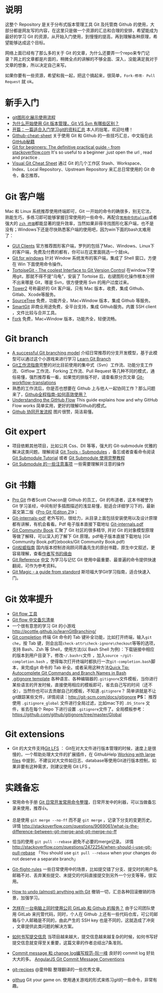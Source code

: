# 说明
这整个 Repository 是关于分布式版本管理工具 Git 及托管商 Github 的使用，大部分都是网友写的内容，在这里只是做一个资源的汇总和合理的安排，希望能成为最好的学习 Git 的资源，从开始入门使用，到慢慢的提高，再到理解各种原理，希望能够达成这个目标。

网络上面已经有了那么多的关于 Git 的文章，为什么还要弄一个repo来专门记录？网上的文章都是片面的，稍微全点的讲解的不够全面、深入，没能满足我对于文章的想象，所以决定自己来写。

如果你要有一些资源，希望和我一起，把这个搞起来，很简单，`Fork-修改- Pull Request` 就 ok。

# 新手入门
- [git图形化展示使用流程](https://www.bootcss.com/p/git-guide/)
- [为什么开始使用 Git 版本管理，Git VS Svn 有哪些区别？](https://github.com/xirong/my-git/blob/master/why-git.md)
- [开篇：一篇适合入门学习git的资料汇总](https://github.com/xirong/my-git/blob/master/ixirong.com.md) 本人的拙笔，欢迎吐槽！
- [Github-cheat-sheet](https://github.com/tiimgreen/github-cheat-sheet) 关于使用 Git 和 Github 的一些技巧汇总，中文版在此[GitHub秘籍](https://github.com/tiimgreen/github-cheat-sheet/blob/master/README.zh-cn.md)
- [Git for beginners: The definitive practical guide - from stackoverflow.com](http://stackoverflow.com/questions/315911/git-for-beginners-the-definitive-practical-guide?rq=1)  It's so useful to a beginner ,just open the url , read and practice .
- [Visual Git Cheat Sheet](http://ndpsoftware.com/git-cheatsheet.html) 通过 Git 的几个工作区 Stash、Workspace、Index、Local Repository、Upstream Repository 来汇总日常使用的 Git 命令，备忘推荐。

# Git 客户端

Mac 和 Linux 系统推荐使用终端即可，Git 一开始的命令的确很多，别无它法，熟能生巧，多练习即可能够掌握日常使用的一些命令，再配合[`常用命令的alias`](https://git-scm.com/book/tr/v2/Git-Basics-Git-Aliases)或者强大的 [`zsh 终端`](http://www.ixirong.com/2015/04/27/strong-bash-use-oh-my-zsh/)都能显著的提升效率，当然如果非得寻找图形化客户端，也不是没有；Windows下还是尽快熟悉客户端的使用吧，因为win下面的bash太难用了：

- [GUI Clients](https://git-scm.com/downloads/guis) 官方推荐图形客户端，罗列的包括了Mac、Windows、Linux下的客户端，免费及付费的都有，你可以在这里面挑选一个就ok。
- [Git for windows](https://msysgit.github.io/) 针对 Window 系统发布的客户端，集成了 Shell 窗口，方便在 Win 下面使用命令操作。
- [TortoiseGit - The coolest Interface to Git Version Control](https://code.google.com/p/tortoisegit/) 在window下使用git，那就不得不提“乌龟”，安装了 Tortoise 后，右键图形化操作根本分辨不出来哪是 Git，哪是 Svn，很方便使用 Svn 的用户过度过来。
- [Tower2](http://www.git-tower.com/) 号称最好的 Git 客户端，只有 Mac 版本，收费，集成 Github、Gitlab、Xcode等服务。
- [SourceTree](https://www.sourcetreeapp.com/) 免费，功能齐全，Mac+Window 版本，集成 Github 等服务。
- [SmartGit](http://www.syntevo.com/smartgit/) 非商业用途免费，全平台支持，集成 Github服务。内置 SSH client ，文件比较与合并工具。
- [Fork](https://git-fork.com) 免费，Mac+Window 版本，功能齐全，轻便流畅。

# Git branch
- [A successful Git branching model](http://nvie.com/posts/a-successful-git-branching-model/) 介绍日常推荐的分支开发模型，基于此模型可以通过这个小游戏来进行学习 [Learn Git Branch](http://pcottle.github.io/learnGitBranching/)
- [Git工作流指南](https://github.com/xirong/my-git/blob/master/git-workflow-tutorial.md)完整的对比目前使用的集中式（Svn）工作流、功能分支工作流、Gitflow 工作流、Forking 工作流、Pull Request 等几种不同的模式，通俗易懂，强烈推荐看一看，如果觉的排版不好，请查看原分页文章 [Git-workflow-translations](https://github.com/oldratlee/translations/tree/master/git-workflows-and-tutorials)
- 熟悉的工作流后，你是否也想要在 Github 上与他人一起协同工作？那么问题来了，[Github全程指南-如何高效使用？](how-to-use-github.md)
- [Understanding the GitHub Flow](https://guides.github.com/introduction/flow/index.html) This guide explains how and why GitHub Flow works 简单实用，更好的理解Github的模式。
- [Github 协同开发流程](http://www.ruanyifeng.com/blog/2015/08/git-use-process.html) 图片很赞，简洁易懂。

# Git expert
- 项目依赖其他项目，比如公共 Css、Dll 等等，强大的 Git-submodule 优雅的解决这类问题。理解阅读 [Git Tools - Submodules](https://git-scm.com/book/en/v2/Git-Tools-Submodules) ，备忘或者查看命令阅读 [Git Submodule Tutorial](https://git.wiki.kernel.org/index.php/GitSubmoduleTutorial) 或者 [Git Submodule 使用完整教程](http://www.kafeitu.me/git/2012/03/27/git-submodule.html)
- [Git Submodule 的一些注意事项](http://blog.devtang.com/blog/2013/05/08/git-submodule-issues/) 一些需要理解并注意的操作

# Git 书籍
- [Pro Git](http://git-scm.com/book/zh/v1) 作者Scott Chacon是 Github 的员工，Git 的布道者，这本书被誉为 Git 学习圣经，中间有好多插图描述的浅显易懂，挺适合详细学习下的，最新英文第二版《[Pro Git (Editon 2)](http://git-scm.com/book/en/v2)》；
- [Git-internals-pdf](https://github.com/pluralsight/git-internals-pdf) 老外写的，很给力，从目录上面包括安装使用以及设计原理都有讲解，有机会看看。Pdf 电子版本直接下载地址 [Git-internals.pdf](ebooks/git-internals.pdf)
- [Git Community Book](http://gitbook.liuhui998.com/) 汇聚了 Git 社区的很多精华,  并对 Git 的对象模型原理等做了解释，可以深入的了解下 Git 原理。pdf电子版本直接下载地址 [Git Community Book.pdf](ebooks/Git Community Book.pdf)
- [Git权威指南](http://book.douban.com/subject/6526452/) 国内版本控制咨询顾问蒋鑫先生的原创书籍，原生中文叙述，更容易理解，查看[作者写书的缘由](http://www.worldhello.net/gotgit/)
- [Git Reference](http://gitref.org/) [中文](http://gitref.org/zh/index.html) 为学习与记忆 Git 使用中最重要、最普遍的命令提供快速翻阅，可作为参考资料。
- [Git Magic - a guide from standord](https://github.com/blynn/gitmagic) 斯坦福大学Git学习指南，适合快速入门。

# Git 效率提升
- [Git flow 工具](https://github.com/petervanderdoes/gitflow)
- [Git flow 中文备忘清单](http://danielkummer.github.io/git-flow-cheatsheet/index.zh_CN.html)
- 一个很有意思的学习 Git 的小游戏 http://pcottle.github.io/learnGitBranching/
- [Git completion](https://github.com/git/git/tree/master/contrib/completion) 终端 Git 命令的 Tab 键补全功能，比如打开终端，输入`git che`，按 Tab 键，则会出现`check-attr\check-ignore\checkout`等等的选项，支持 Bash、Zsh 等 Shell，使用方法(以 Bash Shell 为例)：下载链接中相应的版本到用户目录下，修改`~/.bashrc`文件 ，加入`source ~/git-completion.bash` ，使得每次打开终端时都执行一次`git-completion.bash`脚本，来完成git 命令的 Tab 补全。或者采用这种方法[Quick Tip: Autocomplete Git Commands and Branch Names in Bash](http://code-worrier.com/blog/autocomplete-git/)
- [.gitignore template](https://github.com/github/gitignore) 各种语言、各种编辑器的`.gitignore`文件模板，当你进行某些语言的开发时候，直接使用相应的模板即可，省去自己写的时间（还不全），当然你也可以去贡献自己的模板，不知道`.gitignore`？ 简单讲就是不让git跟踪某些文件，详情阅读：http://git-scm.com/docs/gitignore
   **PS：** 推荐使用 `.gitignore_global` 文件进行全局过滤，比如mac下的 `.DS_Store` 文件，省去在每个 Repo 下进行设置 `.gitignore`文件了。全局模板参考：https://github.com/github/gitignore/tree/master/Global

# Git extensions
- Git 的大文件支持[Git LFS](https://github.com/github/git-lfs) ： Git在对大文件进行版本管理的时候，速度上是很慢的，一个帮助处理大文件的扩展插件，在 GithubHelp [Working with large files](https://help.github.com/articles/working-with-large-files/) 中提到，不建议对大文件如日志、database等使用Git进行版本控制，如果非要有这种需求，则建议使用 Git LFS 。


# 实践备忘
- 常用命令手册 [Git 日常开发常用命令整理](useful-git-command.md)，日常开发中的利器，可以当做备忘录来使用，推荐👍。
- 总是使用 `git merge --no-ff` 而不是 `git merge` ，记录下分支的变更历史。 详情 http://stackoverflow.com/questions/9069061/what-is-the-difference-between-git-merge-and-git-merge-no-ff
- 恰当的使用 `git pull --rebase` 避免不必要的merge记录。 详情 http://stackoverflow.com/questions/2472254/when-should-i-use-git-pull-rebase  「You should use `git pull --rebase` when your changes do not deserve a separate branch」

- [Git-flight-rules](https://github.com/k88hudson/git-flight-rules) 一些日常使用中的场景，比如提交错了分支、提交时的用户名邮箱不对、丢弃某些提交、未提交的代码直接提交到另外一个分支等等，很实用。
- [How to undo (almost) anything with Git](https://github.com/blog/2019-how-to-undo-almost-anything-with-git) 撤销一切，汇总各种回滚撤销的场景，加强学习。
- [怎样在一台电脑上同时使用公司 GitLab 和 Github 的服务？](use-gitlab-github-together.md) 由于公司团队使用 GitLab 来托管代码，同时，个人在 Github 上还有一些代码仓库，可公司邮箱与个人邮箱是不同的，由此产生的 SSH key 也是不同的，这就造成了冲突 ，文章提供此类问题的解决方案。
- [如何书写提交信息](http://chris.beams.io/posts/git-commit/) 当项目越来越大，提交信息越来越复杂的时候，如何书写好提交信息就变得至关重要，这篇文章的作者总结出7条准则。
- [Commit message 和 change log编写规范-阮一峰](http://www.ruanyifeng.com/blog/2016/01/commit_message_change_log.html) 良好的 commit log 好处大大的多。 [AngularJS Git Commit Message Conventions](https://docs.google.com/document/d/1QrDFcIiPjSLDn3EL15IJygNPiHORgU1_OOAqWjiDU5Y/edit#heading=h.uyo6cb12dt6w) 
- [git-recipes](https://github.com/geeeeeeeeek/git-recipes/wiki) @童仲毅 整理翻译的一些优秀文章。
- [githug](https://github.com/Gazler/githug) Git your game on. 使用通关游戏的形式来练习git的一些命令，非常有趣。
